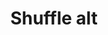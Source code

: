 ---
title: Shuffle alt
tags: ["shuffle", "alt", "random", "mix", "order", "music", "playlist"]
icon: shuffle-alt
svg: '<svg xmlns="http://www.w3.org/2000/svg" width="24" height="24" fill="none" viewBox="0 0 24 24" stroke-width="1.5" stroke-linecap="round" stroke-linejoin="round" stroke="currentColor"><path d="m19 16.765 2 2.117L19 21m0-18 2 2.118-2 2.117"/><path d="M21 5.118h-3.15C14.62 5.118 12 8.199 12 12c0 3.801 2.62 6.882 5.85 6.882H21m-18 0h3.15C9.38 18.882 12 15.801 12 12c0-3.801-2.62-6.882-5.85-6.882H3"/></svg>'
---